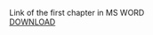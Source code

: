 Link of the first chapter in MS WORD
<br/>[DOWNLOAD](https://github.com/KovalenkoKonstantin/Head-First/raw/master/src/ch4/Head_First_Java%2C_3rd_Edition_Chapter_4.docx)
